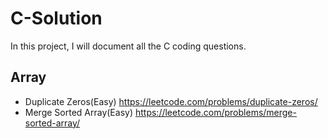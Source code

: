 # C-Solution
In this project, I will document all the C coding questions.

## Array
* Duplicate Zeros(Easy) https://leetcode.com/problems/duplicate-zeros/
* Merge Sorted Array(Easy) https://leetcode.com/problems/merge-sorted-array/
